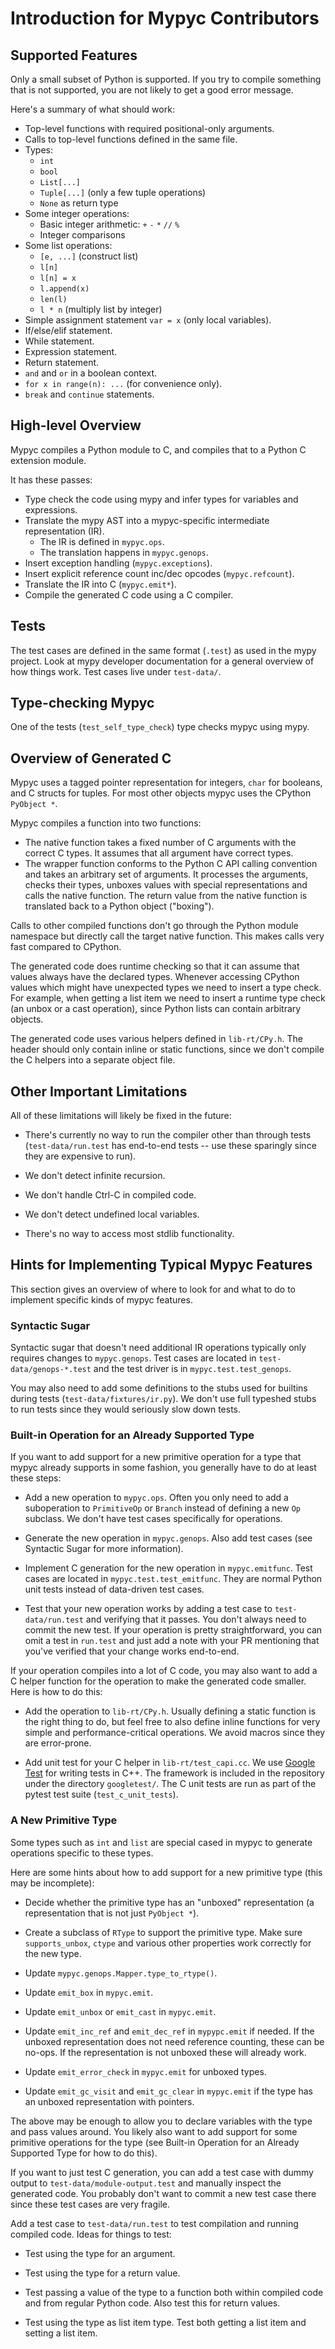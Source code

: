 # Introduction for Mypyc Contributors

## Supported Features

Only a small subset of Python is supported. If you try to compile
something that is not supported, you are not likely to get a good
error message.

Here's a summary of what should work:

* Top-level functions with required positional-only arguments.
* Calls to top-level functions defined in the same file.
* Types:
  * `int`
  * `bool`
  * `List[...]`
  * `Tuple[...]` (only a few tuple operations)
  * `None` as return type
* Some integer operations:
  * Basic integer arithmetic: `+` `-` `*` `//` `%`
  * Integer comparisons
* Some list operations:
  * `[e, ...]` (construct list)
  * `l[n]`
  * `l[n] = x`
  * `l.append(x)`
  * `len(l)`
  * `l * n` (multiply list by integer)
* Simple assignment statement `var = x` (only local variables).
* If/else/elif statement.
* While statement.
* Expression statement.
* Return statement.
* `and` and `or` in a boolean context.
* `for x in range(n): ...` (for convenience only).
* `break` and `continue` statements.

## High-level Overview

Mypyc compiles a Python module to C, and compiles that to a Python C
extension module.

It has these passes:

* Type check the code using mypy and infer types for variables and expressions.
* Translate the mypy AST into a mypyc-specific intermediate representation (IR).
  * The IR is defined in `mypyc.ops`.
  * The translation happens in `mypyc.genops`.
* Insert exception handling (`mypyc.exceptions`).
* Insert explicit reference count inc/dec opcodes (`mypyc.refcount`).
* Translate the IR into C (`mypyc.emit*`).
* Compile the generated C code using a C compiler.

## Tests

The test cases are defined in the same format (`.test`) as used in the
mypy project. Look at mypy developer documentation for a general
overview of how things work.  Test cases live under `test-data/`.

## Type-checking Mypyc

One of the tests (`test_self_type_check`) type checks mypyc using mypy.

## Overview of Generated C

Mypyc uses a tagged pointer representation for integers, `char` for
booleans, and C structs for tuples. For most other objects mypyc uses
the CPython `PyObject *`.

Mypyc compiles a function into two functions:

* The native function takes a fixed number of C arguments with the
  correct C types. It assumes that all argument have correct types.
* The wrapper function conforms to the Python C API calling convention
  and takes an arbitrary set of arguments. It processes the arguments,
  checks their types, unboxes values with special representations and
  calls the native function. The return value from the native function
  is translated back to a Python object ("boxing").

Calls to other compiled functions don't go through the Python module
namespace but directly call the target native function. This makes
calls very fast compared to CPython.

The generated code does runtime checking so that it can assume that
values always have the declared types. Whenever accessing CPython
values which might have unexpected types we need to insert a type
check. For example, when getting a list item we need to insert a
runtime type check (an unbox or a cast operation), since Python lists
can contain arbitrary objects.

The generated code uses various helpers defined in `lib-rt/CPy.h`.
The header should only contain inline or static functions, since
we don't compile the C helpers into a separate object file.

## Other Important Limitations

All of these limitations will likely be fixed in the future:

* There's currently no way to run the compiler other than through
  tests (`test-data/run.test` has end-to-end tests -- use these
  sparingly since they are expensive to run).

* We don't detect infinite recursion.

* We don't handle Ctrl-C in compiled code.

* We don't detect undefined local variables.

* There's no way to access most stdlib functionality.

## Hints for Implementing Typical Mypyc Features

This section gives an overview of where to look for and
what to do to implement specific kinds of mypyc features.

### Syntactic Sugar

Syntactic sugar that doesn't need additional IR operations typically
only requires changes to `mypyc.genops`. Test cases are located in
`test-data/genops-*.test` and the test driver is in
`mypyc.test.test_genops`.

You may also need to add some definitions to the stubs used for
builtins during tests (`test-data/fixtures/ir.py`). We don't use full
typeshed stubs to run tests since they would seriously slow down
tests.

### Built-in Operation for an Already Supported Type

If you want to add support for a new primitive operation for
a type that mypyc already supports in some fashion, you generally
have to do at least these steps:

* Add a new operation to `mypyc.ops`. Often you only need to add a
  suboperation to `PrimitiveOp` or `Branch` instead of defining a new
  `Op` subclass. We don't have test cases specifically for operations.

* Generate the new operation in `mypyc.genops`. Also add test cases
  (see Syntactic Sugar for more information).

* Implement C generation for the new operation in
  `mypyc.emitfunc`. Test cases are located in
  `mypyc.test.test_emitfunc`. They are normal Python unit tests instead
  of data-driven test cases.

* Test that your new operation works by adding a test case to
  `test-data/run.test` and verifying that it passes. You don't always
  need to commit the new test. If your operation is pretty
  straightforward, you can omit a test in `run.test` and just add a
  note with your PR mentioning that you've verified that your change
  works end-to-end.

If your operation compiles into a lot of C code, you may also want to
add a C helper function for the operation to make the generated code
smaller. Here is how to do this:

* Add the operation to `lib-rt/CPy.h`. Usually defining a static
  function is the right thing to do, but feel free to also define
  inline functions for very simple and performance-critical
  operations. We avoid macros since they are error-prone.

* Add unit test for your C helper in `lib-rt/test_capi.cc`. We use
  [Google Test](https://github.com/google/googletest) for writing
  tests in C++. The framework is included in the repository under the
  directory `googletest/`. The C unit tests are run as part of the
  pytest test suite (`test_c_unit_tests`).

### A New Primitive Type

Some types such as `int` and `list` are special cased in mypyc to
generate operations specific to these types.

Here are some hints about how to add support for a new primitive type
(this may be incomplete):

* Decide whether the primitive type has an "unboxed" representation
  (a representation that is not just `PyObject *`).

* Create a subclass of `RType` to support the primitive type. Make sure
  `supports_unbox`, `ctype` and various other properties work
  correctly for the new type.

* Update `mypyc.genops.Mapper.type_to_rtype()`.

* Update `emit_box` in `mypyc.emit`.

* Update `emit_unbox` or `emit_cast` in `mypyc.emit`.

* Update `emit_inc_ref` and `emit_dec_ref` in `mypypc.emit` if
  needed. If the unboxed representation does not need reference
  counting, these can be no-ops. If the representation is not unboxed
  these will already work.

* Update `emit_error_check` in `mypyc.emit` for unboxed types.

* Update `emit_gc_visit` and `emit_gc_clear` in `mypyc.emit` if the
  type has an unboxed representation with pointers.

The above may be enough to allow you to declare variables with the
type and pass values around. You likely also want to add support for
some primitive operations for the type (see Built-in Operation for an
Already Supported Type for how to do this).

If you want to just test C generation, you can add a test case with
dummy output to `test-data/module-output.test` and manually inspect
the generated code. You probably don't want to commit a new test case
there since these test cases are very fragile.

Add a test case to `test-data/run.test` to test compilation and
running compiled code. Ideas for things to test:

* Test using the type for an argument.

* Test using the type for a return value.

* Test passing a value of the type to a function both within
  compiled code and from regular Python code. Also test this
  for return values.

* Test using the type as list item type. Test both getting a list item
  and setting a list item.

